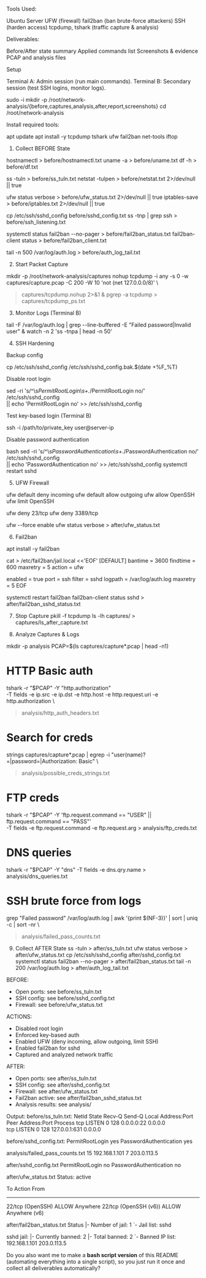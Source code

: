 
Tools Used:

 Ubuntu Server
 UFW (firewall)
fail2ban (ban brute-force attackers)
 SSH (harden access)
 tcpdump, tshark (traffic capture & analysis)

Deliverables:

Before/After state summary
Applied commands list
 Screenshots & evidence
 PCAP and analysis files



 Setup

Terminal A: Admin session (run main commands).
Terminal B: Secondary session (test SSH logins, monitor logs).


sudo -i
mkdir -p /root/network-analysis/{before,captures,analysis,after,report,screenshots}
cd /root/network-analysis


Install required tools:


apt update
apt install -y tcpdump tshark ufw fail2ban net-tools iftop


 1. Collect BEFORE State


hostnamectl > before/hostnamectl.txt
uname -a     > before/uname.txt
df -h        > before/df.txt

ss -tuln     > before/ss_tuln.txt
netstat -tulpen > before/netstat.txt 2>/dev/null || true

ufw status verbose > before/ufw_status.txt 2>/dev/null || true
iptables-save > before/iptables.txt 2>/dev/null || true

cp /etc/ssh/sshd_config before/sshd_config.txt
ss -tnp | grep ssh > before/ssh_listening.txt

systemctl status fail2ban --no-pager > before/fail2ban_status.txt
fail2ban-client status > before/fail2ban_client.txt

tail -n 500 /var/log/auth.log > before/auth_log_tail.txt






 2. Start Packet Capture


mkdir -p /root/network-analysis/captures
nohup tcpdump -i any -s 0 -w captures/capture.pcap -C 200 -W 10 'not (net 127.0.0.0/8)' \
  > captures/tcpdump.nohup 2>&1 &
pgrep -a tcpdump > captures/tcpdump_ps.txt


 3. Monitor Logs (Terminal B)


tail -F /var/log/auth.log | grep --line-buffered -E "Failed password|Invalid user" &
watch -n 2 'ss -tnpa | head -n 50'


 4. SSH Hardening

Backup config


cp /etc/ssh/sshd_config /etc/ssh/sshd_config.bak.$(date +%F_%T)


 Disable root login


sed -ri 's/^\s*PermitRootLogin\s+.*/PermitRootLogin no/' /etc/ssh/sshd_config \
  || echo 'PermitRootLogin no' >> /etc/ssh/sshd_config


 Test key-based login (Terminal B)


ssh -i /path/to/private_key user@server-ip


Disable password authentication

bash
sed -ri 's/^\s*PasswordAuthentication\s+.*/PasswordAuthentication no/' /etc/ssh/sshd_config \
  || echo 'PasswordAuthentication no' >> /etc/ssh/sshd_config
systemctl restart sshd


 5. UFW Firewall

ufw default deny incoming
ufw default allow outgoing
ufw allow OpenSSH
ufw limit OpenSSH

ufw deny 23/tcp
ufw deny 3389/tcp

ufw --force enable
ufw status verbose > after/ufw_status.txt

 6. Fail2ban

apt install -y fail2ban

cat > /etc/fail2ban/jail.local <<'EOF'
[DEFAULT]
bantime = 3600
findtime = 600
maxretry = 5
action = ufw


enabled = true
port = ssh
filter = sshd
logpath = /var/log/auth.log
maxretry = 5
EOF

systemctl restart fail2ban
fail2ban-client status sshd > after/fail2ban_sshd_status.txt


7. Stop Capture
pkill -f tcpdump
ls -lh captures/ > captures/ls_after_capture.txt




 8. Analyze Captures & Logs


mkdir -p analysis
PCAP=$(ls captures/capture*.pcap | head -n1)

# HTTP Basic auth
tshark -r "$PCAP" -Y "http.authorization" \
  -T fields -e ip.src -e ip.dst -e http.host -e http.request.uri -e http.authorization \
  > analysis/http_auth_headers.txt

# Search for creds
strings captures/capture*.pcap | egrep -i "user(name)?=|password=|Authorization: Basic" \
  > analysis/possible_creds_strings.txt

# FTP creds
tshark -r "$PCAP" -Y 'ftp.request.command == "USER" || ftp.request.command == "PASS"' \
  -T fields -e ftp.request.command -e ftp.request.arg > analysis/ftp_creds.txt

# DNS queries
tshark -r "$PCAP" -Y "dns" -T fields -e dns.qry.name > analysis/dns_queries.txt

# SSH brute force from logs
grep "Failed password" /var/log/auth.log | awk '{print $(NF-3)}' | sort | uniq -c | sort -nr \
  > analysis/failed_pass_counts.txt




9. Collect AFTER State
ss -tuln > after/ss_tuln.txt
ufw status verbose > after/ufw_status.txt
cp /etc/ssh/sshd_config after/sshd_config.txt
systemctl status fail2ban --no-pager > after/fail2ban_status.txt
tail -n 200 /var/log/auth.log > after/auth_log_tail.txt



BEFORE:
- Open ports: see before/ss_tuln.txt
- SSH config: see before/sshd_config.txt
- Firewall: see before/ufw_status.txt
    

ACTIONS:
- Disabled root login
- Enforced key-based auth
- Enabled UFW (deny incoming, allow outgoing, limit SSH)
- Enabled fail2ban for sshd
- Captured and analyzed network traffic

AFTER:
- Open ports: see after/ss_tuln.txt
- SSH config: see after/sshd_config.txt
- Firewall: see after/ufw_status.txt
- Fail2ban active: see after/fail2ban_sshd_status.txt
- Analysis results: see analysis/

Output:
  before/ss_tuln.txt:
      Netid State  Recv-Q Send-Q Local Address:Port  Peer Address:Port Process
tcp   LISTEN 0      128    0.0.0.0:22          0.0.0.0         
tcp   LISTEN 0      128    127.0.0.1:631       0.0.0.0

before/sshd_config.txt:
PermitRootLogin yes
PasswordAuthentication yes  

analysis/failed_pass_counts.txt
15 192.168.1.101
7  203.0.113.5

after/sshd_config.txt
PermitRootLogin no
PasswordAuthentication no

after/ufw_status.txt
Status: active

To                         Action      From
--                         ------      ----
22/tcp (OpenSSH)           ALLOW       Anywhere
22/tcp (OpenSSH (v6))      ALLOW       Anywhere (v6)

after/fail2ban_status.txt
Status
|- Number of jail:      1
`- Jail list:   sshd

sshd jail:
|- Currently banned:    2
|- Total banned:        2
`- Banned IP list: 192.168.1.101 203.0.113.5




Do you also want me to make a **bash script version** of this README (automating everything into a single script), so you just run it once and collect all deliverables automatically?
